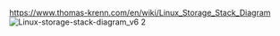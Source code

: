 https://www.thomas-krenn.com/en/wiki/Linux_Storage_Stack_Diagram
![Linux-storage-stack-diagram_v6 2](https://user-images.githubusercontent.com/29560815/224542368-7a359828-9964-42a3-a825-84178522d2b4.png)
